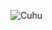 ![Cuhu](https://s3.eu-west-2.amazonaws.com/cdn.cuhu.co.uk/app/uploads/2021/02/11152157/cuhu-banner.jpg)
